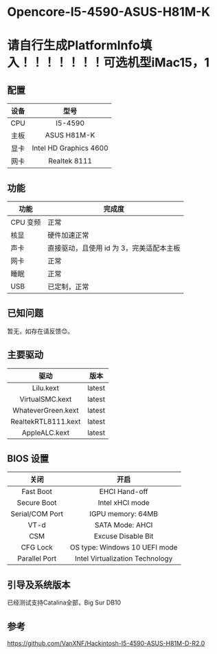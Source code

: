 # Opencore-I5-4590-ASUS-H81M-K

# 请自行生成PlatformInfo填入！！！！！！！可选机型iMac15，1

## 配置

| 设备 |          型号          |
| :--: | :--------------------: |
| CPU  |        I5-4590         |
| 主板 |      ASUS H81M-K       |
| 显卡 | Intel HD Graphics 4600 |
| 网卡 |      Realtek 8111      |

## 功能

| 功能     | 完成度                                    |
| -------- | ----------------------------------------- |
| CPU 变频 | 正常                                      |
| 核显     | 硬件加速正常                              |
| 声卡     | 直接驱动，且使用 id 为 3，完美适配本主板      |
| 网卡     | 正常                                      |
| 睡眠     | 正常                                      |
| USB      | 已定制，正常                              |

## 已知问题

暂无，如存在请反馈😊。

## 主要驱动

|        驱动         |  版本  |
| :-----------------: | :----: |
|      Lilu.kext      | latest |
|   VirtualSMC.kext   | latest |
| WhateverGreen.kext  | latest |
| RealtekRTL8111.kext | latest |
|    AppleALC.kext    | latest |


## BIOS 设置

|      关闭       |              开启               |
| :-------------: | :-----------------------------: |
|    Fast Boot    |          EHCI Hand-off          |
|   Secure Boot   |         Intel xHCI mode         |
| Serial/COM Port |        IGPU memory: 64MB        |
|      VT-d       |         SATA Mode: AHCI         |
|       CSM       |       Excuse Disable Bit        |
|    CFG Lock     |  OS type: Windows 10 UEFI mode  |
|  Parallel Port  | Intel Virtualization Technology |



## 引导及系统版本
已经测试支持Catalina全部，Big Sur DB10

## 参考
https://github.com/VanXNF/Hackintosh-I5-4590-ASUS-H81M-D-R2.0
